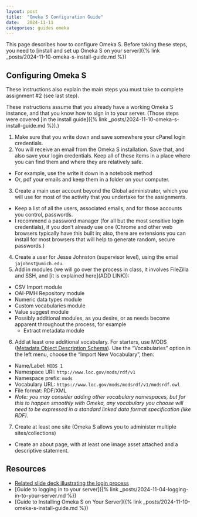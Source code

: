 ```yaml
---
layout: post
title:  "Omeka S Configuration Guide"
date:   2024-11-11
categories: guides omeka
---
```


This page describes how to configure Omeka S. Before taking these steps, you need to [install and set up Omeka S on your server]({% link _posts/2024-11-10-omeka-s-install-guide.md %})

## Configuring Omeka S

These instructions also explain the main steps you must take to complete assignment #2 (see last step).  

These instructions assume that you already have a working Omeka S instance, and that you know how to sign in to your server. (Those steps were covered [in the install guide]({% link _posts/2024-11-10-omeka-s-install-guide.md %}).)

1. Make sure that you write down and save somewhere your cPanel login credentials. 
2. You will receive an email from the Omeka S installation. Save that, and also save your login credentials. Keep all of these items in a place where you can find them and where they are relatively safe.
  - For example, use the write it down in a notebook method
  - Or, pdf your emails and keep them in a folder on your computer.
3. Create a main user account beyond the Global administrator, which you will use for most of the activity that you undertake for the assignments. 
  - Keep a list of all the users, associated emails, and for those accounts you control, passwords.
  - I recommend a password manager (for all but the most sensitive login credentials), if you don’t already use one (Chrome and other web browsers typically have this built in; also, there are extensions you can install for most browsers that will help to generate random, secure passwords.)
4. Create a user for Jesse Johnston (supervisor level), using the email `jajohnst@umich.edu`.
5. Add in modules (we will go over the process in class, it involves FileZilla and SSH, and [it is explained here](ADD LINK)):
  - CSV Import module
  - OAI-PMH Repository module
  - Numeric data types module
  - Custom vocabularies module
  - Value suggest module
  - Possibly additional modules, as you desire, or as needs become apparent throughout the process, for example
    - Extract metadata module
6. Add at least one additional vocabulary. For starters, use MODS ([Metadata Object Description Schema](https://www.loc.gov/standards/mods)). Use the “Vocabularies” option in the left menu, choose the “Import New Vocabulary”, then:
  - Name/Label: `MODS 1`
  - Namespace URI: `http://www.loc.gov/mods/rdf/v1`
  - Namespace prefix: `mods`
  - Vocabulary URL: `https://www.loc.gov/mods/modsrdf/v1/modsrdf.owl`
  - File format: RDF/XML
  - _Note: you may consider adding other vocabulary namespaces, but for this to happen smoothly with Omeka, any vocabulary you choose will need to be expressed in a standard linked data format specification (like RDF)._
7. Create at least one site (Omeka S allows you to administer multiple sites/collections)
  - Create an about page, with at least one image asset attached and a descriptive statement.


<!--
8. To complete the assignment: Share the link and login information to the site as your assignment for course assignment number 2. Via Canvas.
-->

## Resources

* [Related slide deck illustrating the login process][related-slide-deck]
* [Guide to logging in to your server]({% link _posts/2024-11-04-logging-in-to-your-server.md %})
* [Guide to Installing Omeka S on Your Server]({% link _posts/2024-11-10-omeka-s-install-guide.md %})

[related-slide-deck]: TBD
